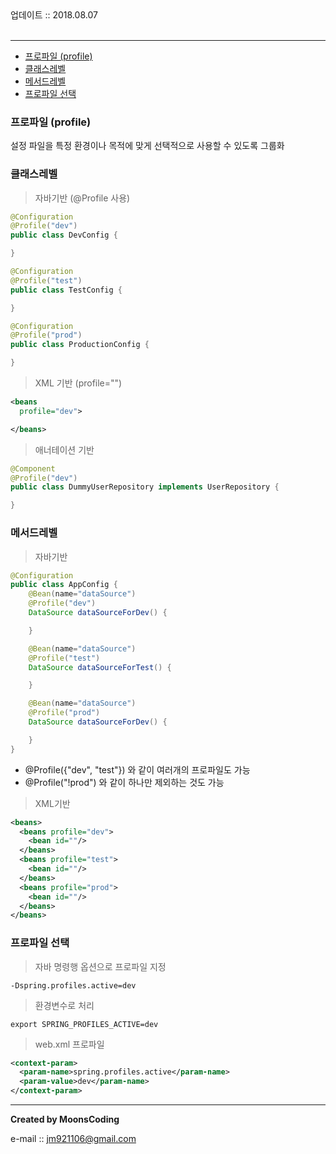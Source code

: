 
<div class="pull-right">  업데이트 :: 2018.08.07 </div><br>

---

<!-- @import "[TOC]" {cmd="toc" depthFrom=1 depthTo=6 orderedList=false} -->
<!-- code_chunk_output -->

* [프로파일 (profile)](#프로파일-profile)
* [클래스레벨](#클래스레벨)
* [메서드레벨](#메서드레벨)
* [프로파일 선택](#프로파일-선택)

<!-- /code_chunk_output -->

### 프로파일 (profile)

설정 파일을 특정 환경이나 목적에 맞게 선택적으로 사용할 수 있도록 그룹화

### 클래스레벨

> 자바기반 (@Profile 사용)
```java
@Configuration
@Profile("dev")
public class DevConfig {

}

@Configuration
@Profile("test")
public class TestConfig {

}

@Configuration
@Profile("prod")
public class ProductionConfig {

}
```

> XML 기반 (profile="")
```xml
<beans
  profile="dev">

</beans>
```

> 애너테이션 기반
```java
@Component
@Profile("dev")
public class DummyUserRepository implements UserRepository {

}
```

### 메서드레벨

> 자바기반
```java
@Configuration
public class AppConfig {
    @Bean(name="dataSource")
    @Profile("dev")
    DataSource dataSourceForDev() {

    }

    @Bean(name="dataSource")
    @Profile("test")
    DataSource dataSourceForTest() {

    }

    @Bean(name="dataSource")
    @Profile("prod")
    DataSource dataSourceForDev() {

    }
}
```

- @Profile({"dev", "test"}) 와 같이 여러개의 프로파일도 가능
- @Profile("!prod") 와 같이 하나만 제외하는 것도 가능

> XML기반
```xml
<beans>
  <beans profile="dev">
    <bean id=""/>
  </beans>
  <beans profile="test">
    <bean id=""/>
  </beans>
  <beans profile="prod">
    <bean id=""/>
  </beans>
</beans>
```

### 프로파일 선택


> 자바 명령행 옵션으로 프로파일 지정
```
-Dspring.profiles.active=dev
```

> 환경변수로 처리
```
export SPRING_PROFILES_ACTIVE=dev
```

>web.xml 프로파일
```xml
<context-param>
  <param-name>spring.profiles.active</param-name>
  <param-value>dev</param-name>
</context-param>
```

---

**Created by MoonsCoding**

e-mail :: jm921106@gmail.com
